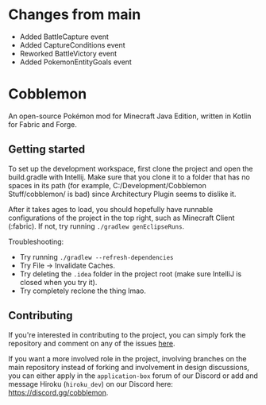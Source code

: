 # Changes from main
- Added BattleCapture event
- Added CaptureConditions event
- Reworked BattleVictory event
- Added PokemonEntityGoals event

# Cobblemon

An open-source Pokémon mod for Minecraft Java Edition, written in Kotlin for Fabric and Forge.

## Getting started

To set up the development workspace, first clone the project and open the build.gradle with Intellij. Make sure that you clone it to a folder that has no spaces in its path (for example, C:/Development/Cobblemon Stuff/cobblemon/ is bad) since Architectury Plugin seems to dislike it.

After it takes ages to load, you should hopefully have runnable configurations of the project in the top right, such as Minecraft Client (:fabric). If not, try running `./gradlew genEclipseRuns`.

Troubleshooting:
- Try running `./gradlew --refresh-dependencies`
- Try File -> Invalidate Caches.
- Try deleting the `.idea` folder in the project root (make sure IntelliJ is closed when you try it).
- Try completely reclone the thing lmao.

## Contributing

If you're interested in contributing to the project, you can simply fork the repository and comment on any of the issues 
[here](https://gitlab.com/cable-mc/cobblemon/-/issues?scope=all&state=opened&label_name[]=accepted&assignee_id=None).

If you want a more involved role in the project, involving branches on the main repository instead of forking and involvement
in design discussions, you can either apply in the `application-box` forum of our Discord or add and message Hiroku (`hiroku_dev`) on our Discord here: https://discord.gg/cobblemon.
